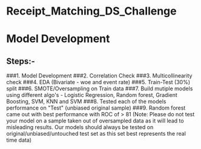 # Receipt_Matching_DS_Challenge

# Model Development
## Steps:- 
###1. Model Development
###2. Correlation Check
###3. Multicollinearity check
###4. EDA (Bivariate - woe and event rate)
###5. Train-Test (30%) split
###6. SMOTE/Oversampling on Train data
###7. Build mutiple models using different algo's - Logistic Regression, Random forest,  Gradient Boosting, SVM, KNN and SVM
###8. Tested each of the models performance on "Test" (unbiased original sample)
###9. Random forest came out with best performance with ROC of > 81 (Note: Please do not test your model on a sample taken out of oversampled data as it will lead to misleading results. Our models should always be tested on original/unbiased/untouched test set as this set best represents the real time data)
